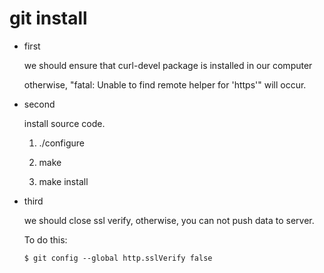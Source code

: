 # git install

  + first
    
    we should ensure that curl-devel package is installed in our computer

	otherwise, "fatal: Unable to find remote helper for 'https'" will occur.

  + second

  	install source code.

	1. ./configure

	2. make
	
	3. make install

  + third

    we should close ssl verify, otherwise, you can not push data to server.

	To do this:
    
	`$ git config --global http.sslVerify false`

